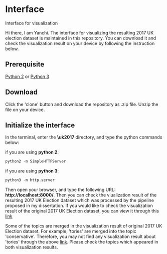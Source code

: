 # Interface
Interface for visualization

Hi there, I am Yanchi. The interface for visualizing the resulting 2017 UK election dataset is maintained in this repository. You can download it and check the visualization result on your device by following the instruction below.

## Prerequisite 
[Python 2](https://www.python.org/downloads/release/python-2714/) or [Python 3](https://www.python.org/downloads/release/python-374/)

## Download 
Click the 'clone' button and download the repository as .zip file. Unzip the file on your device.

## Initialize the interface
In the terminal, enter the **\uk2017** directory, and type the python commands below:

if you are using **python 2**:
```python
python2 -m SimpleHTTPServer
```

if you are using **python 3**:

```python
python3 -m http.server
```

Then open your browser, and type the following URL: **http://localhost:8000/**. Then you can check the viualization result of the resulting 2017 UK Election dataset which was processed by the pipeline proposed in my dissertation. If you would like to check the visualization result of the original 2017 UK Election dataset, you can view it through this [link](http://elections.iti.gr/uk2017/?normalised=false)

Some of the topics are merged in the visualization result of original 2017 UK Election dataset. For example, 'tories' are merged into the topic 'conservative'. Therefore, you may not find any visualization result about 'tories' through the above [link](http://elections.iti.gr/uk2017/?normalised=false). Please check the topics which appeared in both visualization results.
